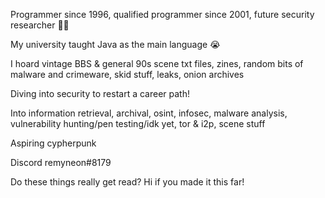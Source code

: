 Programmer since 1996, qualified programmer since 2001, future security researcher 🤞🤞 

My university taught Java as the main language 😭

I hoard vintage BBS & general 90s scene txt files, zines, random bits of malware and crimeware, skid stuff, leaks, onion archives

Diving into security to restart a career path!

Into information retrieval, archival, osint, infosec, malware analysis, vulnerability hunting/pen testing/idk yet, tor & i2p, scene stuff

Aspiring cypherpunk

Discord remyneon#8179

Do these things really get read? Hi if you made it this far!
